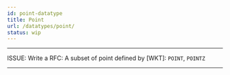 ```yaml
---
id: point-datatype
title: Point
url: /datatypes/point/
status: wip
---
```


***
ISSUE: Write a RFC: A subset of point defined by [WKT]: `POINT`, `POINTZ`
***


